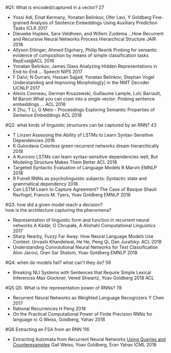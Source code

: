 #Q1: What is encoded/captured in a vector? 27

* Yossi Adi, Einat Kermany, Yonatan Belinkov, Ofer Lavi, Y Goldberg
  Fine-grained Analysis of Sentence Embeddings Using Auxiliary Prediction Tasks
  ICLR 2017
* Dieuwke Hupkes, Sara Veldhoen, and Willem Zuidema
  ...How Recurrent and Recursive Neural Networks Process Hierarchical Structure
  JAIR 2018
* Allyson Ettinger, Ahmed Elgohary, Philip Resnik
  Probing for semantic evidence of composition 
    by means of simple classification tasks 
  RepEval@ACL 2016
* Yonatan Belinkov, James Glass
  Analyzing Hidden Representations in End-to-End … Speech
  NIPS 2017
* F Dalvi; N Durrani; Hassan Sajjad; Yonatan Belinkov; Stephan Vogel
  Understanding and Improving Morpholog[y] in the NMT Decoder
  IJCNLP 2017
* Alexis Conneau, German Kruszewski, Guillaume Lample, Loïc Barrault, M Baroni
  What you can cram into a single vector: Probing sentence embeddings ...
  ACL 2018
* X Zhu, T Li, G Melo - Proceedings
  Exploring Semantic Properties of Sentence Embeddings
  ACL 2018

#Q2: what kinds of linguistic structures can be captured by an RNN? 43

* T Linzen
  Assessing the Ability of LSTMs to Learn Syntax-Sensitive Dependencies
  2016
* K Gulordava
  Colorless green recurrent networks dream hierarchically
  2018
* A Kuncoro
  LSTMs can learn syntax-sensitive dependencies well,
  But Modeling Structure Makes Them Better 
  ACL 2018
* Targeted Syntactic Evaluation of Language Models
  R Marvin
  EMNLP 2018
* R Futrell
  RNNs as psycholinguistic subjects: Syntactic state and grammatical dependency
  2018
* Can LSTM Learn to Capture Agreement? The Case of Basque
  Shauli Ravfogel, Francis M. Tyers, Yoav Goldberg 
  EMNLP 2018

#Q3: how did a given model reach a decision?  
  how is the architecture capturing the phenomena?

* Representation of linguistic form and function in recurrent neural networks
  A Kádár, G Chrupała, A Alishahi
  Computational Linguistics 2017
* Sharp Nearby, Fuzzy Far Away: How Neural Language Models Use Context.
  Urvashi Khandelwal, He He, Peng Qi, Dan Jurafsky.
  ACL 2018
* Understanding Convolutional Neural Networks for Text Classification
  Alon Jacovi, Oren Sar Shalom, Yoav Goldberg
  EMNLP 2018

#Q4: when do models fail? what can't they do? 56

* Breaking NLI Systems with Sentences that Require Simple Lexical Inferences
  Max Glockner, Vered Shwartz, Yoav Goldberg 
  2018 ACL

#Q5 Q5: What is the representation power of RNNs? 78

* Recurrent Neural Networks as Weighted Language Recognizers
  Y Chen
  2017
* Rational Recurrences
  H Peng
  2018
* On the Practical Computational Power of Finite Precision RNNs for language rc 
  G Weiss, Goldberg, Yahav
  2018

#Q6 Extracting an FSA from an RNN 116

* Extracting Automata from Recurrent Neural Networks
    [Using Queries and Counterexamples](https://arxiv.org/abs/1711.09576)
  Gail Weiss, Yoav Goldberg, Eran Yahav
  ICML 2018

